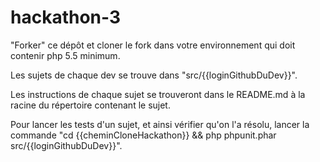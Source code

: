 # hackathon-3

"Forker" ce dépôt et cloner le fork dans votre environnement qui doit contenir php 5.5 minimum.

Les sujets de chaque dev se trouve dans "src/{{loginGithubDuDev}}".

Les instructions de chaque sujet se trouveront dans le README.md à la racine du répertoire contenant le sujet.

Pour lancer les tests d'un sujet, et ainsi vérifier qu'on l'a résolu, lancer la commande  "cd {{cheminCloneHackathon}} && php phpunit.phar src/{{loginGithubDuDev}}".

